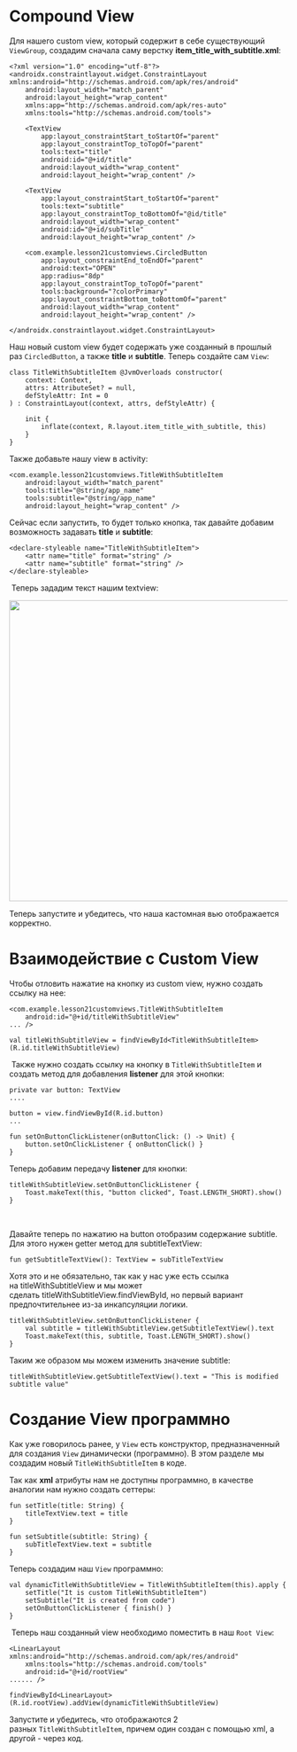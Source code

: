 <h1>Compound View</h1>

<p>Для нашего custom view, который содержит в себе существующий <code>ViewGroup</code>, создадим сначала саму верстку <strong>item_title_with_subtitle.xml</strong>:</p>

<pre><code>&lt;?xml version="1.0" encoding="utf-8"?&gt;
&lt;androidx.constraintlayout.widget.ConstraintLayout xmlns:android="http://schemas.android.com/apk/res/android"
    android:layout_width="match_parent"
    android:layout_height="wrap_content"
    xmlns:app="http://schemas.android.com/apk/res-auto"
    xmlns:tools="http://schemas.android.com/tools"&gt;

    &lt;TextView
        app:layout_constraintStart_toStartOf="parent"
        app:layout_constraintTop_toTopOf="parent"
        tools:text="title"
        android:id="@+id/title"
        android:layout_width="wrap_content"
        android:layout_height="wrap_content" /&gt;

    &lt;TextView
        app:layout_constraintStart_toStartOf="parent"
        tools:text="subtitle"
        app:layout_constraintTop_toBottomOf="@id/title"
        android:layout_width="wrap_content"
        android:id="@+id/subTitle"
        android:layout_height="wrap_content" /&gt;

    &lt;com.example.lesson21customviews.CircledButton
        app:layout_constraintEnd_toEndOf="parent"
        android:text="OPEN"
        app:radius="8dp"
        app:layout_constraintTop_toTopOf="parent"
        tools:background="?colorPrimary"
        app:layout_constraintBottom_toBottomOf="parent"
        android:layout_width="wrap_content"
        android:layout_height="wrap_content" /&gt;

&lt;/androidx.constraintlayout.widget.ConstraintLayout&gt;</code></pre>

<p>Наш новый custom view будет содержать уже созданный в прошлый раз <code>CircledButton</code>, а также <strong>title</strong> и <strong>subtitle</strong>. Теперь создайте сам <code>View</code>:</p>

<pre><code>class TitleWithSubtitleItem @JvmOverloads constructor(
    context: Context,
    attrs: AttributeSet? = null,
    defStyleAttr: Int = 0
) : ConstraintLayout(context, attrs, defStyleAttr) {

    init {
        inflate(context, R.layout.item_title_with_subtitle, this)
    }
}</code></pre>

<p>Также добавьте нашу view в activity:</p>

<pre><code>&lt;com.example.lesson21customviews.TitleWithSubtitleItem
    android:layout_width="match_parent"
    tools:title="@string/app_name"
    tools:subtitle="@string/app_name"
    android:layout_height="wrap_content" /&gt;</code></pre>

<p>Сейчас если запустить, то будет только кнопка, так давайте добавим возможность задавать <strong>title</strong> и <strong>subtitle</strong>:</p>

<pre><code>&lt;declare-styleable name="TitleWithSubtitleItem"&gt;
    &lt;attr name="title" format="string" /&gt;
    &lt;attr name="subtitle" format="string" /&gt;
&lt;/declare-styleable&gt;</code></pre>

<p> Теперь зададим текст нашим textview:</p>

<p><img alt="" height="543" name="image.png" src="https://ucarecdn.com/79cf6262-f311-49b6-92fb-a47c74bee05a/" width="771"></p>

<p>Теперь запустите и убедитесь, что наша кастомная вью отображается корректно.</p>




<h1>Взаимодействие с Custom View</h1>

<p>Чтобы отловить нажатие на кнопку из custom view, нужно создать ссылку на нее:</p>

<pre><code>&lt;com.example.lesson21customviews.TitleWithSubtitleItem
    android:id="@+id/titleWithSubtitleView"
... /&gt;</code></pre>

<pre><code>val titleWithSubtitleView = findViewById&lt;TitleWithSubtitleItem&gt;(R.id.titleWithSubtitleView)</code></pre>

<p> Также нужно создать ссылку на кнопку в <code>TitleWithSubtitleItem</code> и создать метод для добавления <strong>listener</strong> для этой кнопки:</p>

<pre><code>private var button: TextView
....

button = view.findViewById(R.id.button)
...

fun setOnButtonClickListener(onButtonClick: () -&gt; Unit) {
    button.setOnClickListener { onButtonClick() }
}</code></pre>

<p>Теперь добавим передачу <strong>listener</strong> для кнопки:</p>

<pre><code>titleWithSubtitleView.setOnButtonClickListener {
    Toast.makeText(this, "button clicked", Toast.LENGTH_SHORT).show()
}</code></pre>

<p> </p>

<p>Давайте теперь по нажатию на button отобразим содержание subtitle. Для этого нужен getter метод для subtitleTextView:</p>

<pre><code>fun getSubtitleTextView(): TextView = subTitleTextView</code></pre>

<p>Хотя это и не обязательно, так как у нас уже есть ссылка на titleWithSubtitleView и мы может сделать titleWithSubtitleView.findViewById, но первый вариант предпочтительнее из-за инкапсуляции логики.</p>

<pre><code>titleWithSubtitleView.setOnButtonClickListener {
    val subtitle = titleWithSubtitleView.getSubtitleTextView().text
    Toast.makeText(this, subtitle, Toast.LENGTH_SHORT).show()
}</code></pre>

<p>Таким же образом мы можем изменить значение subtitle:</p>

<pre><code>titleWithSubtitleView.getSubtitleTextView().text = "This is modified subtitle value"</code></pre>




<h1>Создание View программно</h1>

<p>Как уже говорилось ранее, у <code>View</code> есть конструктор, предназначенный для создания <code>View</code> динамически (программно). В этом разделе мы создадим новый <code>TitleWithSubtitleItem</code> в коде. </p>

<p>Так как <strong>xml</strong> атрибуты нам не доступны программно, в качестве аналогии нам нужно создать сеттеры: </p>

<pre><code>fun setTitle(title: String) {
    titleTextView.text = title
}

fun setSubtitle(subtitle: String) {
    subTitleTextView.text = subtitle
}</code></pre>

<p>Теперь создадим наш <code>View</code> программно:</p>

<pre><code>val dynamicTitleWithSubtitleView = TitleWithSubtitleItem(this).apply { 
    setTitle("It is custom TitleWithSubtitleItem")
    setSubtitle("It is created from code")
    setOnButtonClickListener { finish() }
}</code></pre>

<p> Теперь наш созданный view необходимо поместить в наш <code>Root View</code>:</p>

<pre><code>&lt;LinearLayout xmlns:android="http://schemas.android.com/apk/res/android"
    xmlns:tools="http://schemas.android.com/tools"
    android:id="@+id/rootView"
...... /&gt;</code></pre>

<pre><code>findViewById&lt;LinearLayout&gt;(R.id.rootView).addView(dynamicTitleWithSubtitleView)</code></pre>

<p>Запустите и убедитесь, что отображаются 2 разных <code>TitleWithSubtitleItem</code>, причем один создан с помощью xml, а другой - через код. </p>



